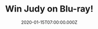 ---
campaign-uuid: "c-16f3c1cc-6bf7-4753-bc1d-66951c8e1e78"
type: "Competition"
category: "Entertainment"
date: "2020-01-15T07:00:00.000Z"
end-date: "2020-03-15T23:59:00.000Z"
disable-form: false
is_promoted: true
has_entry_page: true
title: "Win Judy on Blu-ray!"
competition-description: "<p>We have on our hands the amazing movie played by the\
  \ incredible Reneé Zellweger: Judy on Blu-ray to one lucky member. 'Winter 1968\
  \ and showbiz legend Judy Garland arrives in Swinging London to perform in a sell-out\
  \ run at The Talk of the Town...' Want to know more? If this sounds the best plan\
  \ for your weekend, enter below for a chance to win and enjoy this lovely movie\
  \ now.</p>\n"
hero-header: "Win Judy on Blu-ray!"
terms-confirmation: "N/A"
banner-img: "https://assets.expresslyapp.com/asset-0a1f00b1-cd5c-4d3f-a87c-53dbca65264d.jpg"
logo-left-href: "http://club.expressly.io"
logo-left-image: "https://assets.expresslyapp.com/asset-fcf39fc7-3e7e-494a-9af5-b26912bdcedb.jpg"
logo-left-title: "Expressly Club"
bg-image-hero: "https://assets.expresslyapp.com/asset-77ee0114-0c35-4faa-a3c4-70caad7420d2.jpg"
bg-image-first: "https://assets.expresslyapp.com/asset-92bf464b-14a0-4b30-9dd9-9ad9c0db5f02.jpg"
section1-content: "<p>Winter 1968 and showbiz legend Judy Garland arrives in Swinging\
  \ London to perform in a sell-out run at The Talk of the Town. It is 30 years since\
  \ she shot to global stardom in THE WIZARD OF OZ, but if her voice has weakened,\
  \ its dramatic intensity has only grown</p>\n<p>Get ready to experience this incredible\
  \ movie as we are giving you the chance of wining it on Blu-ray! Enter below for\
  \ a chance to win it now!</p>\n"
entry-title: "Win Judy on Blu-ray!"
entry-content: "<p>Enter the draw to win Judy on Blu-ray by completing the form below\
  \ before 23:59 on the 15th of March 2019.</p>\n"
has-winner: false
prize-description: "Judy on Blu-ray!"
special-conditions: "Multiple entries are allowed up to one every day."
country-restrictions:
- "GB"
---